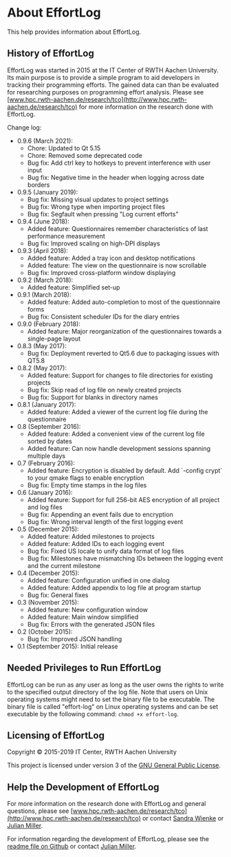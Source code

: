 <!--
  Copyright (c) 2015-2019 by IT Center, RWTH Aachen University

  This file is part of EffortLog, a tool for collecting software
  development effort.

  EffortLog is free software: you can redistribute it and/or modify
  it under the terms of the GNU General Public License as published by
  the Free Software Foundation, either version 3 of the License, or
  (at your option) any later version.

  EffortLog is distributed in the hope that it will be useful,
  but WITHOUT ANY WARRANTY; without even the implied warranty of
  MERCHANTABILITY or FITNESS FOR A PARTICULAR PURPOSE.  See the
  GNU General Public License for more details.

  You should have received a copy of the GNU General Public License
  along with EffortLog.  If not, see <http://www.gnu.org/licenses/>.
-->

# About EffortLog

This help provides information about EffortLog.

## History of EffortLog

EffortLog was started in 2015 at the IT Center of RWTH Aachen
University. Its main purpose is to provide a simple program to aid
developers in tracking their programming efforts. The gained data can
than be evaluated for researching purposes on programming effort
analysis. Please see
[www.hpc.rwth-aachen.de/research/tco](http://www.hpc.rwth-aachen.de/research/tco)
for more information on the research done with EffortLog.

Change log:

* 0.9.6 (March 2021):
  * Chore:                 Updated to Qt 5.15
  * Chore:                 Removed some deprecated code
  * Bug fix:               Add ctrl key to hotkeys to prevent interference with user input
  * Bug fix:               Negative time in the header when logging across date borders
* 0.9.5 (January 2019):
  * Bug fix:               Missing visual updates to project settings
  * Bug fix:               Wrong type when importing project files
  * Bug fix:               Segfault when pressing "Log current efforts"
* 0.9.4 (June 2018):
  * Added feature: Questionnaires remember characteristics of last performance measurement
  * Bug fix:               Improved scaling on high-DPI displays
* 0.9.3 (April 2018):
  * Added feature: Added a tray icon and desktop notifications
  * Added feature: The view on the questionnaire is now scrollable
  * Bug fix:               Improved cross-platform window displaying
* 0.9.2 (March 2018):
  * Added feature: Simplified set-up
* 0.9.1 (March 2018):
  * Added feature: Added auto-completion to most of the questionnaire forms
  * Bug fix:               Consistent scheduler IDs for the diary entries
* 0.9.0 (February 2018):
  * Added feature: Major reorganization of the questionnaires towards a single-page layout
* 0.8.3 (May 2017):
  * Bug fix:               Deployment reverted to Qt5.6 due to packaging issues with QT5.8
* 0.8.2 (May 2017):
  * Added feature: Support for changes to file directories for existing projects
  * Bug fix:               Skip read of log file on newly created projects
  * Bug fix:               Support for blanks in directory names
* 0.8.1 (January 2017):
  * Added feature: Added a viewer of the current log file during the questionnaire
* 0.8 (September 2016):
  * Added feature: Added a convenient view of the current log file sorted by dates
  * Added feature: Can now handle development sessions spanning multiple days
* 0.7 (February 2016):
  * Added feature: Encryption is disabled by default. Add \`-config crypt\` to your qmake flags to enable encryption
  * Bug fix:               Empty time stamps in the log files
* 0.6 (January 2016):
  * Added feature: Support for full 256-bit AES encryption of all project and log files
  * Bug fix:               Appending an event fails due to encryption
  * Bug fix:               Wrong interval length of the first logging event
* 0.5 (December 2015):
  * Added feature: Added milestones to projects
  * Added feature: Added IDs to each logging event
  * Bug fix:               Fixed US locale to unify data format of log files
  * Bug fix:               Milestones have mismatching IDs between the logging event and the current milestone
* 0.4 (December 2015):
  * Added feature: Configuration unified in one dialog
  * Added feature: Added appendix to log file at program startup
  * Bug fix:               General fixes
* 0.3 (November 2015):
  * Added feature: New configuration window
  * Added feature: Main window simplified
  * Bug fix:               Errors with the generated JSON files
* 0.2 (October 2015):
  * Bug fix:               Improved JSON handling
* 0.1 (September 2015): Initial release

## Needed Privileges to Run EffortLog

EffortLog can be run as any user as long as the user owns the rights to
write to the specified output directory of the log file. Note that users
on Unix operating systems might need to set the binary file to be
executable. The binary file is called "effort-log" on Linux operating
systems and can be set executable by the following command:
`chmod +x effort-log`.

## Licensing of EffortLog

Copyright © 2015-2019 IT Center, RWTH Aachen University

This project is licensed under version 3 of the [GNU General Public
License](http://www.gnu.org/licenses/).

## Help the Development of EffortLog

For more information on the research done with EffortLog and general
questions, please see
[www.hpc.rwth-aachen.de/research/tco](http://www.hpc.rwth-aachen.de/research/tco)
or contact [Sandra Wienke](mailto:wienke@itc.rwth-aachen.de) or [Julian
Miller](mailto:miller@itc.rwth-aachen.de).

For information regarding the development of EffortLog, please see the
[readme file on
Github](https://github.com/julianmi/effort-log#developing-and-contributing-to-effortlog)
or contact [Julian Miller](mailto:miller@itc.rwth-aachen.de).
